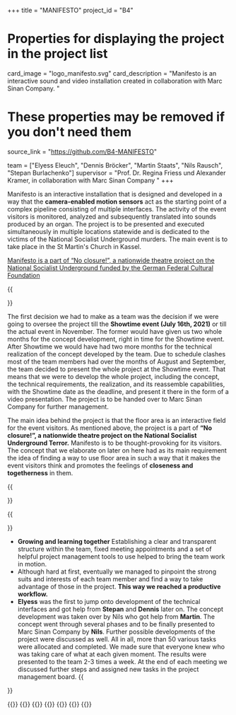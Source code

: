 +++
title = "MANIFESTO"
project_id = "B4"

# Properties for displaying the project in the project list
card_image = "logo_manifesto.svg"
card_description = "Manifesto is an interactive sound and video installation created in collaboration with Marc Sinan Company. "


# These properties may be removed if you don't need them
source_link = "https://github.com/B4-MANIFESTO"


team = ["Elyess Eleuch", "Dennis Bröcker", "Martin Staats", "Nils Rausch", "Stepan Burlachenko"]
supervisor = "Prof. Dr. Regina Friess und Alexander Kramer,  in collaboration with Marc Sinan Company "
+++

Manifesto is an interactive installation that is designed and developed in a way that the **camera-enabled motion sensors** act as the starting point of a complex pipeline consisting of multiple interfaces. The activity of the event visitors is monitored, analyzed and subsequently translated into sounds produced by an organ. The project is to be presented and executed simultaneously in multiple locations statewide and is dedicated to the victims of the National Socialist Underground murders. The main event is to take place in the St Martin's Church in Kassel.

[Manifesto is a part of “No closure!”, a nationwide theatre project on the National Socialist Underground funded by the German Federal Cultural Foundation](https://www.kulturstiftung-des-bundes.de/en/programmes_projects/theatre_and_movement/detail/no_closure.html)

{{<section title="Requirements">}}

The first decision we had to make as a team was the decision if we were going to oversee the project till the **Showtime event (July 16th, 2021)** or till the actual event in November. The former would have given us two whole months for the concept development, right in time for the Showtime event. After Showtime we would have had two more months for the technical realization of the concept developed by the team. Due to schedule clashes most of the team members had over the months of August and September, the team decided to present the whole project at the Showtime event. That means that we were to develop the whole project, including the concept, the technical requirements, the realization, and its reassemble capabilities, with the Showtime date as the deadline, and present it there in the form of a video presentation. The project is to be handed over to Marc Sinan Company for further management.

The main idea behind the project is that the floor area is an interactive field for the event visitors. As mentioned above, the project is a part of **“No closure!”, a nationwide theatre project on the National Socialist Underground Terror.** Manifesto is to be thought-provoking for its visitors. The concept that we elaborate on later on here had as its main requirement the idea of finding a way to use floor area in such a way that it makes the event visitors think and promotes the feelings of **closeness and togetherness** in them.

{{</section>}}

<!--{{<quote source="https://developer.mozilla.org/en-US/docs/Web/HTML/Element/blockquote" caption="me">}}
yeet
{{</quote>}} -->

{{<section title="Team">}}

- **Growing and learning together** Establishing a clear and transparent structure within the team, fixed meeting appointments and a set of helpful project management tools to use helped to bring the team work in motion.
- Although hard at first, eventually we managed to pinpoint the strong suits and interests of each team member and find a way to take advantage of those in the project. **This way we reached a productive workflow.**
- **Elyess** was the first to jump onto development of the technical interfaces and got help from **Stepan** and **Dennis** later on. The concept development was taken over by Nils who got help from **Martin**. The concept went through several phases and to be finally presented to Marc Sinan Company by **Nils**. Further possible developments of the project were discussed as well. All in all, more than 50 various tasks were allocated and completed. We made sure that everyone knew who was taking care of what at each given moment. The results were presented to the team 2-3 times a week. At the end of each meeting we discussed further steps and assigned new tasks in the project management board.
  {{</section >}}

{{<gallery>}}
{{<team-member image="man_elyess.jpg" name="Elyess Eleuch">}}
{{<team-member image="man_dennis.jpg" name="Dennis Broecker">}}
{{<team-member image="man_martin.jpg" name="Martin Staats">}}
{{<team-member image="man_nils.jpg" name="Nils Rausch">}}
{{<team-member image="man_stepan.jpg" name="Stepan Burlachenko">}}
{{</gallery>}}
